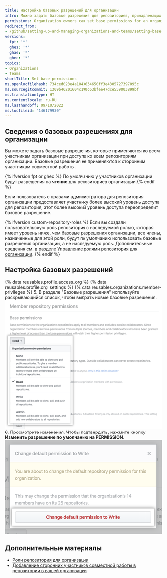 ```yaml
---
title: Настройка базовых разрешений для организации
intro: Можно задать базовые разрешения для репозиториев, принадлежащих организации.
permissions: Organization owners can set base permissions for an organization.
redirect_from:
- /github/setting-up-and-managing-organizations-and-teams/setting-base-permissions-for-an-organization
versions:
  fpt: '*'
  ghes: '*'
  ghae: '*'
  ghec: '*'
topics:
- Organizations
- Teams
shortTitle: Set base permissions
ms.openlocfilehash: 734ced023e4a1043634650ff3e4305727397095c
ms.sourcegitcommit: 1309b46201604c190c63bfee47dce559003899bf
ms.translationtype: HT
ms.contentlocale: ru-RU
ms.lasthandoff: 09/10/2022
ms.locfileid: "146179930"
---
```

## Сведения о базовых разрешениях для организации

Вы можете задать базовые разрешения, которые применяются ко всем участникам организации при доступе ко всем репозиториям организации. Базовые разрешения не применяются к сторонним участникам совместной работы.

{% ifversion fpt or ghec %} По умолчанию у участников организации будут разрешения на **чтение** для репозиториев организации.{% endif %}

Если пользователь с правами администратора для репозитория организации предоставляет участнику более высокий уровень доступа для репозитория, этот более высокий уровень доступа переопределит базовое разрешение.

{% ifversion custom-repository-roles %} Если вы создали пользовательскую роль репозитория с наследуемой ролью, которая имеет уровень ниже, чем базовые разрешения организации, все члены, назначенные для этой роли, будут по умолчанию использовать базовые разрешения организации, а не наследуемую роль. Дополнительные сведения см. в разделе [Управление ролями репозитория для организации](/organizations/managing-peoples-access-to-your-organization-with-roles/managing-custom-repository-roles-for-an-organization).
{% endif %}

## Настройка базовых разрешений

{% data reusables.profile.access_org %} {% data reusables.profile.org_settings %} {% data reusables.organizations.member-privileges %}
5. В разделе "Базовые разрешения" используйте раскрывающийся список, чтобы выбрать новые базовые разрешения.
  ![Выбор нового уровня разрешений в раскрывающемся списке базовых разрешений](/assets/images/help/organizations/base-permissions-drop-down.png)
6. Просмотрите изменения. Чтобы подтвердить, нажмите кнопку **Изменить разрешение по умолчанию на PERMISSION**.
  ![Проверка и подтверждение изменения базовых разрешений](/assets/images/help/organizations/base-permissions-confirm.png)

## Дополнительные материалы

- [Роли репозитория для организации](/organizations/managing-access-to-your-organizations-repositories/repository-roles-for-an-organization)
- [Добавление сторонних участников совместной работы в репозитории в вашей организации](/organizations/managing-access-to-your-organizations-repositories/adding-outside-collaborators-to-repositories-in-your-organization)
